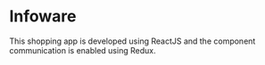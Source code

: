 # Infoware
This shopping app is developed using ReactJS and the component communication is enabled using Redux.
